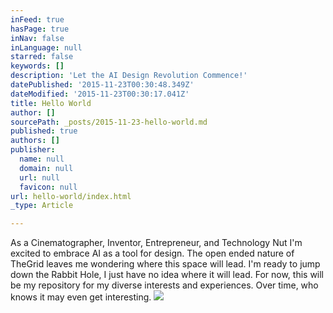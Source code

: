 ```yaml
---
inFeed: true
hasPage: true
inNav: false
inLanguage: null
starred: false
keywords: []
description: 'Let the AI Design Revolution Commence!'
datePublished: '2015-11-23T00:30:48.349Z'
dateModified: '2015-11-23T00:30:17.041Z'
title: Hello World
author: []
sourcePath: _posts/2015-11-23-hello-world.md
published: true
authors: []
publisher:
  name: null
  domain: null
  url: null
  favicon: null
url: hello-world/index.html
_type: Article

---
```

As a Cinematographer, Inventor, Entrepreneur, and Technology Nut I'm excited to embrace AI as a tool for design.  The open ended nature of TheGrid leaves me wondering where this space will lead.  I'm ready to jump down the Rabbit Hole, I just have no idea where it will lead.  For now, this will be my repository for my diverse interests and experiences.  Over time, who knows it may even get interesting.
![](https://the-grid-user-content.s3-us-west-2.amazonaws.com/5841a1b6-a720-4dc0-a240-3ae32d81457a.jpg)